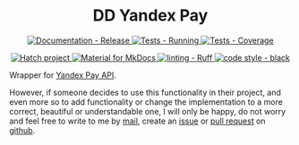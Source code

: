 <h1 align="center" >DD Yandex Pay</h1>

<p align="center">
	<!-- <a href="https://pypi.org/project/dd_yandex_pay">
		<img src="https://img.shields.io/pypi/status/dd_yandex_pay.svg" alt="PyPI - Status" />
	</a> -->
	<!-- <a href="https://pypi.org/project/dd_yandex_pay">
		<img src="https://img.shields.io/pypi/v/dd_yandex_pay.svg" alt="PyPI - Version" />
	</a> -->
	<!-- <a href="https://pypi.org/project/dd_yandex_pay">
		<img src="https://img.shields.io/pypi/dm/dd_yandex_pay.svg" alt="PyPI - Downloads" />
	</a> -->
	<!-- <a href="https://pypi.org/project/dd_yandex_pay">
		<img src="https://img.shields.io/pypi/pyversions/dd_yandex_pay.svg" alt="PyPI - Python Version" />
	</a> -->
	<!-- <a href="https://pypi.org/project/dd_yandex_pay">
		<img src="https://img.shields.io/pypi/format/dd_yandex_pay.svg" alt="PyPI - Format" />
	</a> -->
</p>
<p align="center">
	<a href="https://github.com/dd/dd_yandex_pay/actions/workflows/mkdocs-release.yml" >
		<img src="https://img.shields.io/github/actions/workflow/status/dd/dd_yandex_pay/mkdocs-release.yml?logo=github&label=docs" alt="Documentation - Release" />
	</a>
	<a href="https://github.com/dd/dd_yandex_pay/actions/workflows/test.yml" >
		<img src="https://img.shields.io/github/actions/workflow/status/dd/dd_yandex_pay/test.yml?logo=github&label=tests" alt="Tests - Running" />
	</a>
	<a href="https://codecov.io/gh/dd/dd_yandex_pay" >
		<img src="https://codecov.io/gh/dd/dd_yandex_pay/branch/main/graph/badge.svg?token=HV1QGD74EK" alt="Tests - Coverage" />
	</a>
</p>
<p align="center">
	<a href="https://github.com/pypa/hatch" target="_blank">
		<img src="https://img.shields.io/badge/%F0%9F%A5%9A-Hatch-4051b5.svg" alt="Hatch project" />
	</a>
	<a href="https://squidfunk.github.io/mkdocs-material/" target="_blank">
		<img src="https://img.shields.io/badge/docs-mkdocs_material-blue?logo=mdbook&logoColor=white" alt="Material for MkDocs" />
	</a>
	<a href="https://github.com/charliermarsh/ruff" target="_blank">
		<img src="https://img.shields.io/endpoint?url=https://raw.githubusercontent.com/charliermarsh/ruff/main/assets/badge/v2.json" alt="linting - Ruff" />
	</a>
	<a href="https://github.com/psf/black" target="_blank">
		<img src="https://img.shields.io/badge/code%20style-black-000000.svg" alt="code style - black" />
	</a>
	<!-- <a href="https://raw.githubusercontent.com/dd/dd_yandex_pay/main/LICENSE" target="_blank">
		<img src="https://img.shields.io/pypi/l/dd_yandex_pay?color=008033" alt="License - GNU Lesser General Public License v3.0" />
	</a> -->
</p>

Wrapper for [Yandex Pay API](https://pay.yandex.ru/ru/docs/custom/backend/yandex-pay-api/).

However, if someone decides to use this functionality in their project, and even more so to add functionality or change the implementation to a more correct, beautiful or understandable one, I will only be happy, do not worry and feel free to write to me by [mail](mailto:dd@tovarisch.engineer), create an [issue](https://github.com/dd/dd_yandex_pay/issues) or [pull request](https://github.com/dd/dd_yandex_pay/pulls) on [github](https://github.com/dd/dd_yandex_pay).
